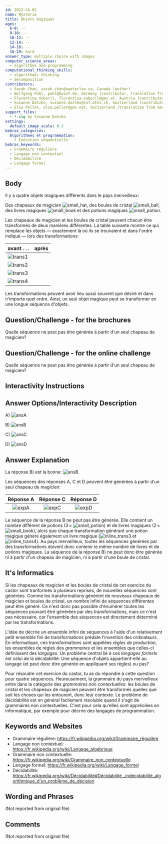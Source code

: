 ```yaml
---
id: 2022-CA-02
name: Mysteria
title: Objets magiques
ages:
  6-8: --
  8-10: --
  10-12: --
  12-14: --
  14-16: --
  16-19: hard
answer_type: multiple choice with images
computer_science_areas:
  - algorithms and programming
computational_thinking_skills:
  - algorithmic thinking
  - decomposition
contributors:
  - Sarah Chan, sarah.chan@uwaterloo.ca, Canada (author)
  - Wolfgang Pohl, pohl@bwinf.de, Germany (contributor, translation from English into German)
  - Florentina Voboril, florentina.voboril@gmx.at, Austria (contributor)
  - Susanne Datzko, susanne.datzko@inf.ethz.ch, Switzerland (contributor, graphics)
  - Elsa Pellet, elsa.pellet@gmx.net, Switzerland (translation from German into French)
support_files:
  - *.svg by Susanne Datzko
settings:
  default_image_scale: 0.3
bebras_categories:
  Algorithmes et programmation:
    - Exécution séquentielle
bebras_keywords:
  - Grammaire régulière
  - Langage non contextuel
  - Décidabilité
  - Langage formel
---
```


[small_hat]: graphics/2022-CA-02-taskbody_hat.svg "Petit chapeau (15px)"
[small_ball]: graphics/2022-CA-02-taskbody_cristalball.svg "Petite boule (15px)"
[small_book]: graphics/2022-CA-02-taskbody_book.svg "Petit livre (20px)"
[small_potion]: graphics/2022-CA-02-taskbody_potion.svg "Petite potion (9px)"
[inline_trans3]: graphics/2022-CA-02-transformation3.svg "Transformation 3 (80px)"
[inline_trans4]: graphics/2022-CA-02-transformation4.svg "Transformation 4 (100px)"
[hat]: graphics/2022-CA-02-taskbody_hat.svg "Grand chapeau"
[ball]: graphics/2022-CA-02-taskbody_cristalball.svg "Grande boule"
[book]: graphics/2022-CA-02-taskbody_book.svg "Grand livre"
[potion]: graphics/2022-CA-02-taskbody_potion.svg "Grande potion"
[trans1]: graphics/2022-CA-02-transformation1.svg "Transformation 1"
[trans2]: graphics/2022-CA-02-transformation2.svg "VTransformation 2"
[trans3]: graphics/2022-CA-02-transformation3.svg "Transformation 3"
[trans4]: graphics/2022-CA-02-transformation4.svg "Transformation 4"
[ansA]: graphics/2022-CA-02-answerA.svg "Réponse A"
[ansB]: graphics/2022-CA-02-answerB.svg "Réponse B"
[ansC]: graphics/2022-CA-02-answerC.svg "Réponse C"
[ansD]: graphics/2022-CA-02-answerD.svg "Réponse D"
[expA]: graphics/2022-CA-02-explanationA.svg "Explication A (33%)"
[expC]: graphics/2022-CA-02-explanationC.svg "Explication C (33%)"
[expD]: graphics/2022-CA-02-explanationD.svg "Explication D (33%)"

## Body

Il y a quatre objets magiques différents dans le pays merveilleux:

Des chapeaux de magicien ![small_hat], des boules de cristal ![small_ball], des livres magiques ![small_book] et des potions magiques ![small_potion].

Les chapeaux de magicien et les boules de cristal peuvent chacun être transformés de deux manières différentes. La table suivante montre ce qui remplace les objets — exactement là où ils se trouvaient et dans l'ordre indiqué — lors des transformations:


avant . . . | après
:-------- | :-------
![trans1] ||
![trans2] ||
![trans3] ||
![trans4] ||

Les transformations peuvent avoir lieu aussi souvent que désiré et dans n'importe quel ordre. Ainsi, un seul objet magique peut se transformer en une longue séquence d'objets.

## Question/Challenge - for the brochures

Quelle séquence ne peut pas être générée à partir d'un seul chapeau de magicien?

## Question/Challenge - for the online challenge

Quelle séquence ne peut pas être générée à partir d'un seul chapeau de magicien?

## Interactivity Instructions

<!-- empty -->

## Answer Options/Interactivity Description

A) ![ansA]

B) ![ansB]

C) ![ansC]

D) ![ansD]

## Answer Explanation

La réponse B) est la bonne: ![ansB].

Les séquences des réponses A, C et D peuvent être générées à partir d'un seul chapeau de magicien:

| Réponse A | Réponse C | Réponse D |
| :-------: | :-------: | :-------: |
|  ![expA]  |  ![expC]  |  ![expD]  |

Le séquence de la réponse B ne peut pas être générée. Elle contient un nombre différent de potions ($3\,\times$ ![small_potion]) et de livres magiques ($2\,\times$ ![small_book]), alors que chaque transformation générant une potion magique génère également un livre magique (![inline_trans3] et ![inline_trans4]). Au pays merveilleux, toutes les séquences générées par des transformations doivent donc contenir le même nombre de livres et de potions magiques. La séquence de la réponse B) ne peut donc être générée ni à partir d'un chapeau de magicien, ni à partir d'une boule de cristal.

## It's Informatics

Si les chapeaux de magicien et les boules de cristal de cet exercice du castor sont tranformés à plusieurs reprises, de nouvelles séquences sont générées. Comme les transformations génèrent de nouveaux chapeaux de magicien et boules de cristal, un nombre infini de séquences différentes peut être généré. Ce n'est donc pas possible d'énumérer toutes les séquences pouvant être générées par des transformations, mais ce n'est pas nécessaire, car l'ensemble des séquences est directement déterminé par les transformations.

L'idée de décrire un ensemble infini de séquences à l'aide d'un relativement petit ensemble fini de transformations prédate l'invention des ordinateurs. En informatique, ces transformations sont appelées _règles de production_, les ensembles de règles des _grammaires_ et les ensembles que celles-ci définissent des _langages_. Un problème central lié à ces _langages formels_ est celui de la décidabilité: Une séquence d'objets appartient-elle au langage (et peut donc être générée en appliquant ses règles) ou pas? 

Pour résoudre cet exercice du castor, tu as du répondre à cette question pour quatre séquences. Heureusement, la grammaire du pays merveilleux entre dans la catégorie des _grammaires non contextuelles_: les boules de cristal et les chapeaux de magicien peuvent être transformés quelles que soit les choses qui les entourent, donc leur contexte. Le problème de décidabilité est en général facilement résoluble quand il s'agit de grammaires non contextuelles. C'est pour cela qu'elles sont appréciées en informatique, par exemple pour décrire des langages de programmation.

## Keywords and Websites
 
 - Grammaire régulière: https://fr.wikipedia.org/wiki/Grammaire_régulière
 - Langage non contextuel: https://fr.wikipedia.org/wiki/Langage_algébrique
 - Grammaire non contextuelle: https://fr.wikipedia.org/wiki/Grammaire_non_contextuelle
 - Langage formel: https://fr.wikipedia.org/wiki/Langage_formel
 - Décidabilité: https://fr.wikipedia.org/wiki/Décidabilité#Décidabilité,_indécidabilité_algorithmique_d'un_problème_de_décision


## Wording and Phrases

(Not reported from original file)


## Comments

(Not reported from original file)
